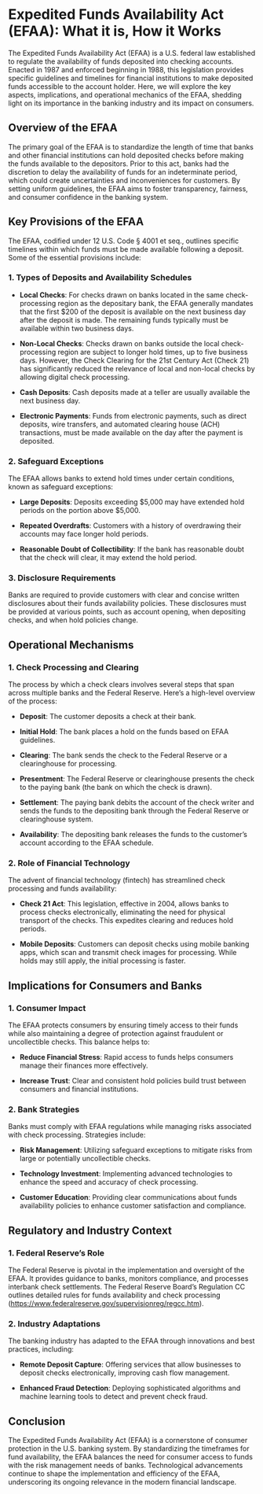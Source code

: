 # Expedited Funds Availability Act (EFAA): What it is, How it Works

The Expedited Funds Availability Act (EFAA) is a U.S. federal law established to regulate the availability of funds deposited into checking accounts. Enacted in 1987 and enforced beginning in 1988, this legislation provides specific guidelines and timelines for financial institutions to make deposited funds accessible to the account holder. Here, we will explore the key aspects, implications, and operational mechanics of the EFAA, shedding light on its importance in the banking industry and its impact on consumers.

## Overview of the EFAA

The primary goal of the EFAA is to standardize the length of time that banks and other financial institutions can hold deposited checks before making the funds available to the depositors. Prior to this act, banks had the discretion to delay the availability of funds for an indeterminate period, which could create uncertainties and inconveniences for customers. By setting uniform guidelines, the EFAA aims to foster transparency, fairness, and consumer confidence in the banking system.

## Key Provisions of the EFAA

The EFAA, codified under 12 U.S. Code § 4001 et seq., outlines specific timelines within which funds must be made available following a deposit. Some of the essential provisions include:

### 1. Types of Deposits and Availability Schedules

- **Local Checks**: For checks drawn on banks located in the same check-processing region as the depositary bank, the EFAA generally mandates that the first $200 of the deposit is available on the next business day after the deposit is made. The remaining funds typically must be available within two business days.
  
- **Non-Local Checks**: Checks drawn on banks outside the local check-processing region are subject to longer hold times, up to five business days. However, the Check Clearing for the 21st Century Act (Check 21) has significantly reduced the relevance of local and non-local checks by allowing digital check processing.
  
- **Cash Deposits**: Cash deposits made at a teller are usually available the next business day.
  
- **Electronic Payments**: Funds from electronic payments, such as direct deposits, wire transfers, and automated clearing house (ACH) transactions, must be made available on the day after the payment is deposited.

### 2. Safeguard Exceptions

The EFAA allows banks to extend hold times under certain conditions, known as safeguard exceptions:

- **Large Deposits**: Deposits exceeding $5,000 may have extended hold periods on the portion above $5,000.
  
- **Repeated Overdrafts**: Customers with a history of overdrawing their accounts may face longer hold periods.
  
- **Reasonable Doubt of Collectibility**: If the bank has reasonable doubt that the check will clear, it may extend the hold period.

### 3. Disclosure Requirements

Banks are required to provide customers with clear and concise written disclosures about their funds availability policies. These disclosures must be provided at various points, such as account opening, when depositing checks, and when hold policies change.

## Operational Mechanisms

### 1. Check Processing and Clearing

The process by which a check clears involves several steps that span across multiple banks and the Federal Reserve. Here’s a high-level overview of the process:

- **Deposit**: The customer deposits a check at their bank.
  
- **Initial Hold**: The bank places a hold on the funds based on EFAA guidelines.
  
- **Clearing**: The bank sends the check to the Federal Reserve or a clearinghouse for processing.
  
- **Presentment**: The Federal Reserve or clearinghouse presents the check to the paying bank (the bank on which the check is drawn).
  
- **Settlement**: The paying bank debits the account of the check writer and sends the funds to the depositing bank through the Federal Reserve or clearinghouse system.
  
- **Availability**: The depositing bank releases the funds to the customer’s account according to the EFAA schedule.

### 2. Role of Financial Technology

The advent of financial technology (fintech) has streamlined check processing and funds availability:

- **Check 21 Act**: This legislation, effective in 2004, allows banks to process checks electronically, eliminating the need for physical transport of the checks. This expedites clearing and reduces hold periods.

- **Mobile Deposits**: Customers can deposit checks using mobile banking apps, which scan and transmit check images for processing. While holds may still apply, the initial processing is faster.

## Implications for Consumers and Banks

### 1. Consumer Impact

The EFAA protects consumers by ensuring timely access to their funds while also maintaining a degree of protection against fraudulent or uncollectible checks. This balance helps to:

- **Reduce Financial Stress**: Rapid access to funds helps consumers manage their finances more effectively.
  
- **Increase Trust**: Clear and consistent hold policies build trust between consumers and financial institutions.

### 2. Bank Strategies

Banks must comply with EFAA regulations while managing risks associated with check processing. Strategies include:

- **Risk Management**: Utilizing safeguard exceptions to mitigate risks from large or potentially uncollectible checks.
  
- **Technology Investment**: Implementing advanced technologies to enhance the speed and accuracy of check processing.

- **Customer Education**: Providing clear communications about funds availability policies to enhance customer satisfaction and compliance.

## Regulatory and Industry Context

### 1. Federal Reserve’s Role

The Federal Reserve is pivotal in the implementation and oversight of the EFAA. It provides guidance to banks, monitors compliance, and processes interbank check settlements. The Federal Reserve Board’s Regulation CC outlines detailed rules for funds availability and check processing (https://www.federalreserve.gov/supervisionreg/regcc.htm).

### 2. Industry Adaptations

The banking industry has adapted to the EFAA through innovations and best practices, including:

- **Remote Deposit Capture**: Offering services that allow businesses to deposit checks electronically, improving cash flow management.
  
- **Enhanced Fraud Detection**: Deploying sophisticated algorithms and machine learning tools to detect and prevent check fraud.

## Conclusion

The Expedited Funds Availability Act (EFAA) is a cornerstone of consumer protection in the U.S. banking system. By standardizing the timeframes for fund availability, the EFAA balances the need for consumer access to funds with the risk management needs of banks. Technological advancements continue to shape the implementation and efficiency of the EFAA, underscoring its ongoing relevance in the modern financial landscape.